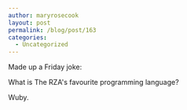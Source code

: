```yaml
---
author: maryrosecook
layout: post
permalink: /blog/post/163
categories:
  - Uncategorized
---
```

Made up a Friday joke:

What is The RZA's favourite programming language?

Wuby.